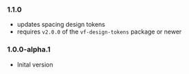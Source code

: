 ### 1.1.0

* updates spacing design tokens
* requires `v2.0.0` of the `vf-design-tokens` package or newer

### 1.0.0-alpha.1

* Inital version
